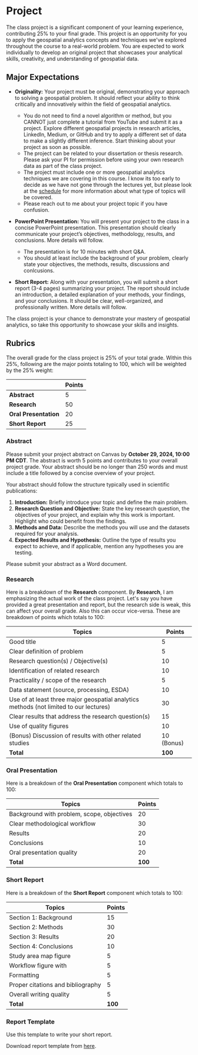 # Project

The class project is a significant component of your learning experience, contributing 25% to your final grade. This project is an opportunity for you to apply the geospatial analytics concepts and techniques we've explored throughout the course to a real-world problem. You are expected to work individually to develop an original project that showcases your analytical skills, creativity, and understanding of geospatial data.

## Major Expectations

- **Originality:** Your project must be original, demonstrating your approach to solving a geospatial problem. It should reflect your ability to think critically and innovatively within the field of geospatial analytics.
  - You do not need to find a novel algorithm or method, but you CANNOT just complete a tutorial from YouTube and submit it as a project. Explore different geospatial projects in research articles, LinkedIn, Medium, or GitHub and try to apply a different set of data to make a slightly different inference. Start thinking about your project as soon as possible.
  - The project can be related to your dissertation or thesis research. Please ask your PI for permission before using your own research data as part of the class project.
  - The project must include one or more geospatial analytics techniques we are covering in this course. I know its too early to decide as we have not gone through the lectures yet, but please look at the [schedule](schedule.md) for more information about what type of topics will be covered.
  - Please reach out to me about your project topic if you have confusion.

- **PowerPoint Presentation:** You will present your project to the class in a concise PowerPoint presentation. This presentation should clearly communicate your project’s objectives, methodology, results, and conclusions. More details will follow.
  - The presentation is for 10 minutes with short Q&A.
  - You should at least include the background of your problem, clearly state your objectives, the methods, results, discussions and conlcusions.

- **Short Report:** Along with your presentation, you will submit a short report (3-4 pages) summarizing your project. The report should include an introduction, a detailed explanation of your methods, your findings, and your conclusions. It should be clear, well-organized, and professionally written. More details will follow.

The class project is your chance to demonstrate your mastery of geospatial analytics, so take this opportunity to showcase your skills and insights.

## Rubrics

The overall grade for the class project is 25% of your total grade. Within this 25%, following are the major points totaling to 100, which will be weighted by the 25% weight:

|                                   | Points |
|-----------------------------------|--------|
| **Abstract**                      | 5      |
| **Research**                      | 50     |
| **Oral Presentation**             | 20     |
| **Short Report**                  | 25     |

### Abstract

Please submit your project abstract on Canvas by **October 29, 2024, 10:00 PM CDT**. The abstract is worth 5 points and contributes to your overall project grade. Your abstract should be no longer than 250 words and must include a title followed by a concise overview of your project.

Your abstract should follow the structure typically used in scientific publications:

1. **Introduction:** Briefly introduce your topic and define the main problem.
2. **Research Question and Objective:** State the key research question, the objectives of your project, and explain why this work is important. Highlight who could benefit from the findings.
3. **Methods and Data:** Describe the methods you will use and the datasets required for your analysis.
4. **Expected Results and Hypothesis:** Outline the type of results you expect to achieve, and if applicable, mention any hypotheses you are testing.

Please submit your abstract as a Word document.

### Research

Here is a breakdown of the **Research** component. By **Research**, I am emphasizing the actual work of the class project. Let's say you have provided a great presentation and report, but the research side is weak, this can affect your overall grade. Also this can occur vice-versa. These are breakdown of points which totals to 100:

| Topics                                                                                    | Points |
|-------------------------------------------------------------------------------------------|--------|
| Good title                                                                                | 5      |
| Clear definition of problem                                                               | 5      |
| Research question(s) / Objective(s)                                                       | 10     |
| Identification of related research                                                        | 10     |
| Practicality / scope of the research                                                      | 5      |
| Data statement (source, processing, ESDA)                                                 | 10     |
| Use of at least three major geospatial analytics methods (not limited to our lectures)    | 30     |
| Clear results that address the research question(s)                                       | 15     |
| Use of quality figures                                                                    | 10     |
| (Bonus) Discussion of results with other related studies                                  | 10 (Bonus)    |
| **Total**                                                                                 | **100**|

### Oral Presentation

Here is a breakdown of the **Oral Presentation** component which totals to 100:

| Topics                                                    | Points |
|-----------------------------------------------------------|--------|
| Background with problem, scope, objectives                | 20     |
| Clear methodological workflow                             | 30     |
| Results                                                   | 20     |
| Conclusions                                               | 10     |
| Oral presentation quality                                 | 20     |
| **Total**                                                 | **100**|

### Short Report

Here is a breakdown of the **Short Report** component which totals to 100:

| Topics                                                    | Points |
|-----------------------------------------------------------|--------|
| Section 1: Background                                     | 15     |
| Section 2: Methods                                        | 30     |
| Section 3: Results                                        | 20     |
| Section 4: Conclusions                                    | 10     |
| Study area map figure                                     | 5     |
| Workflow figure with                                      | 5     |
| Formatting                                                | 5     |
| Proper citations and bibliography                         | 5     |
| Overall writing quality                                   | 5     |
| **Total**                                                 | **100**|

### Report Template

Use this template to write your short report.

Download report template from [here](https://github.com/souravbhadra/GIS5120/blob/main/project/docs/Short_Report_Template.docx).

